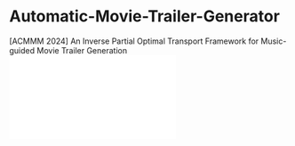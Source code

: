 # Automatic-Movie-Trailer-Generator
[ACMMM 2024] An Inverse Partial Optimal Transport Framework for Music-guided Movie Trailer Generation
![scheme](img/ipot_schemes.pdf)
